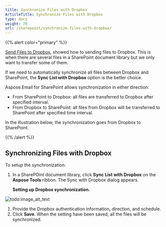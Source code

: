 ```yaml
---
title: Synchronize Files with Dropbox
ArticleTitle: Synchronize Files with Dropbox
type: docs
weight: 70
url: /sharepoint/synchronize-files-with-dropbox/
---
```



{{% alert color="primary" %}} 

[Send Files to Dropbox](/email/sharepoint/send-selected-files-to-dropbox/), showed how to sending files to Dropbox. This is when there are several files in a SharePoint document library but we only want to transfer some of them.

If we need to automatically synchronize all files between Dropbox and SharePoint, the **Sync List with Dropbox** option is the better choice.

Aspose.Email for SharePoint allows synchronization in either direction:

- From SharePoint to Dropbox: all files are transferred to Dropbox after specified interval.
- From Dropbox to SharePoint: all files from Dropbox will be transferred to SharePoint after specified time interval.

In the illustration below, the synchronization goes from Dropbox to SharePoint. 

{{% /alert %}} 
## **Synchronizing Files with Dropbox**
To setup the synchronization:

1. In a SharePOint document library, click **Sync List with Dropbox** on the **Aspose Tools** ribbon.
   The Sync with Dropbox dialog appears. 

   **Setting up Dropbox synchronization.** 

![todo:image_alt_text](synchronize-files-with-dropbox_1.png)




1. Provide the Dropbox authentication information, direction, and schedule.
1. Click **Save**.
   When the setting have been saved, all the files will be synchronized. 
